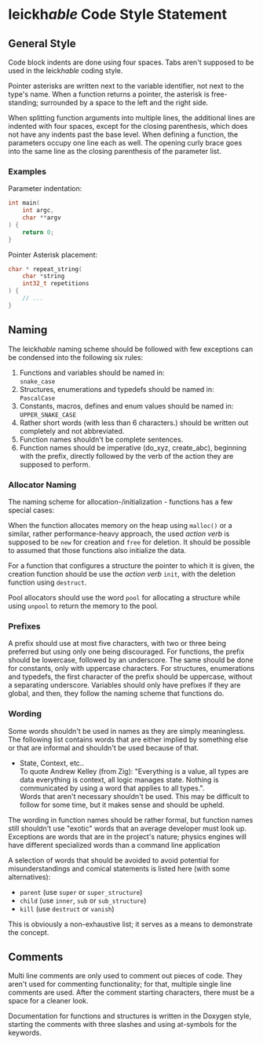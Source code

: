 # leickh*able* Code Style Statement

## General Style

Code block indents are done using four spaces. Tabs aren't supposed to
be used in the leick*hable* coding style.

Pointer asterisks  are written  next to the  variable  identifier, not
next  to the  type's  name.  When a  function  returns a  pointer, the
asterisk is  free-standing; surrounded by a space to the  left and the
right side.

When splitting  function arguments into multiple lines, the additional
lines  are   indented  with  four  spaces,  except   for  the  closing
parenthesis, which  does  not have  any indents  past  the base level.
When defining a function, the parameters occupy one line each as well.
The  opening curly  brace goes  into  the  same  line as  the  closing
parenthesis of the parameter list.

### Examples

Parameter indentation:

```C
int main(
    int argc,
    char **argv
) {
    return 0;
}
```

Pointer Asterisk placement:

```C
char * repeat_string(
    char *string
    int32_t repetitions
) {
    // ...
}
```

## Naming

The leickh*able* naming scheme should  be followed with few exceptions
can be condensed into the following six rules:

1. Functions and variables should be named in:  
    `snake_case`
2. Structures, enumerations and typedefs should be named in:  
    `PascalCase`
3. Constants, macros, defines and enum values should be named in:  
    `UPPER_SNAKE_CASE`
4. Rather short words (with less than 6 characters.) should be written
    out completely and not abbreviated.
5. Function names shouldn't be complete sentences.
6. Function names should be imperative (do_xyz, create_abc), beginning
    with the prefix, directly  followed by the verb of the action they
    are supposed to perform.

### Allocator Naming

The naming scheme for allocation-/initialization - functions has a few
special cases:

When the function  allocates memory on the heap  using `malloc()` or a
similar, rather performance-heavy  approach, the used *action verb* is
supposed to be `new`  for creation and `free` for  deletion. It should
be possible to assumed that those functions also initialize the data.

For a function that configures a  structure the pointer to which it is
given, the creation  function should be use the  *action verb* `init`,
with the deletion function using `destruct`.

Pool allocators should use the word `pool` for allocating a structure
while using `unpool` to return the memory to the pool.

### Prefixes

A prefix should use  at most five characters, with  two or three being
preferred but  using only  one being  discouraged. For  functions, the
prefix should be lowercase, followed by an underscore. The same should
be done for constants, only with uppercase characters. For structures,
enumerations and typedefs, the first character of the prefix should be
uppercase, without a separating underscore. Variables should only have
prefixes if they  are global, and then, they follow  the naming scheme
that functions do.

### Wording

Some words shouldn't be used in names  as they are simply meaningless.
The following list contains words that are either implied by something
else or that are informal and shouldn't be used because of that.

- State, Context, etc..  
  To quote Andrew Kelley (from Zig): "Everything is a value, all types
  are data everything is context, all logic  manages state. Nothing is
  communicated by using a word that applies to all types.".  
  Words that aren't necessary shouldn't be used. This may be difficult
  to follow for some time, but it makes sense and should be upheld.


The wording in  function names should  be rather formal,  but function
names still  shouldn't  use "exotic"  words  that an average developer
must look up.  Exceptions are words that are  in the project's nature;
physics engines will  have different specialized words  than a command
line application

A selection of  words that  should be avoided  to avoid  potential for
misunderstandings  and comical  statements  is listed here (with  some
alternatives):
- `parent` (use `super` or `super_structure`)
- `child` (use `inner`, `sub` or `sub_structure`)
- `kill` (use `destruct` or `vanish`)

This is  obviously a non-exhaustive  list; it  serves  as a  means  to
demonstrate the concept.

## Comments

Multi line comments are only used  to comment out pieces of code. They
aren't  used for  commenting functionality; for that,  multiple single
line comments are  used. After the comment starting  characters, there
must be a space for a cleaner look.

Documentation for  functions and structures is written  in the Doxygen
style, starting the comments  with three  slashes and using at-symbols
for the keywords.

